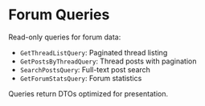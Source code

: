 # Forum Queries

Read-only queries for forum data:
- `GetThreadListQuery`: Paginated thread listing
- `GetPostsByThreadQuery`: Thread posts with pagination
- `SearchPostsQuery`: Full-text post search
- `GetForumStatsQuery`: Forum statistics

Queries return DTOs optimized for presentation.
